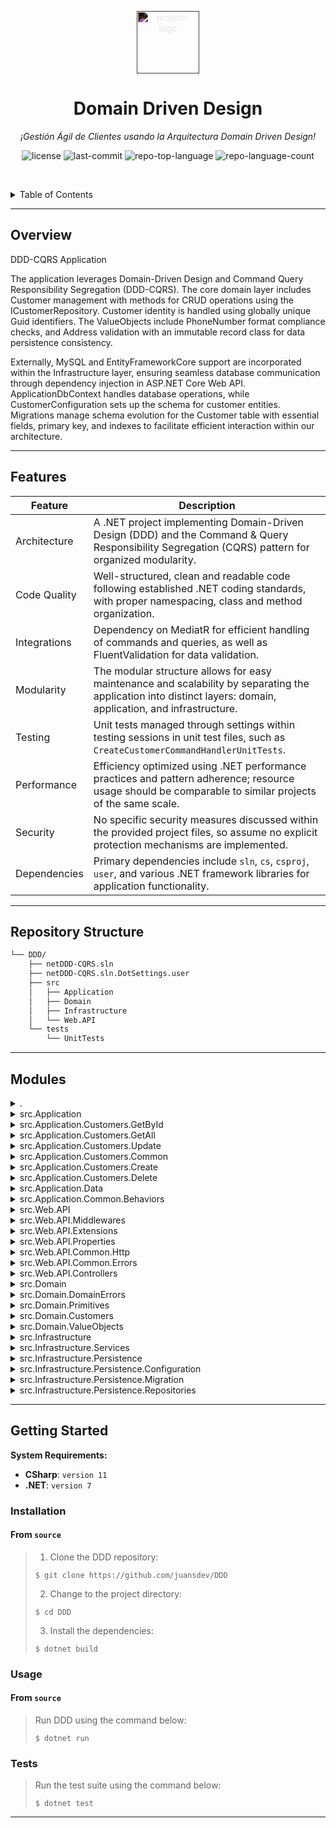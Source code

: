 <p align="center">
  <img src="https://simpleicons.org/icons/dotnet.svg" style="filter:invert(1);" width="100" alt="project-logo">
</p>
<p align="center">
    <h1 align="center">Domain Driven Design</h1>
</p>
<p align="center">
    <em>¡Gestión Ágil de Clientes usando la Arquitectura Domain Driven Design!</em>
</p>
<p align="center">
	<img src="https://img.shields.io/github/license/juansdev/DDD?style=default&logo=opensourceinitiative&logoColor=white&color=0080ff" alt="license">
	<img src="https://img.shields.io/github/last-commit/juansdev/DDD?style=default&logo=git&logoColor=white&color=0080ff" alt="last-commit">
	<img src="https://img.shields.io/github/languages/top/juansdev/DDD?style=default&color=0080ff" alt="repo-top-language">
	<img src="https://img.shields.io/github/languages/count/juansdev/DDD?style=default&color=0080ff" alt="repo-language-count">
<p>
<p align="center">
	<!-- default option, no dependency badges. -->
</p>

<br><!-- TABLE OF CONTENTS -->
<details>
  <summary>Table of Contents</summary><br>

- [ Overview](#-overview)
- [ Features](#-features)
- [ Repository Structure](#-repository-structure)
- [ Modules](#-modules)
- [ Getting Started](#-getting-started)
  - [ Installation](#-installation)
  - [ Usage](#-usage)
  - [ Tests](#-tests)
</details>
<hr>

##  Overview

DDD-CQRS Application

The application leverages Domain-Driven Design and Command Query Responsibility Segregation (DDD-CQRS). The core domain layer includes Customer management with methods for CRUD operations using the ICustomerRepository. Customer identity is handled using globally unique Guid identifiers. The ValueObjects include PhoneNumber format compliance checks, and Address validation with an immutable record class for data persistence consistency.

Externally, MySQL and EntityFrameworkCore support are incorporated within the Infrastructure layer, ensuring seamless database communication through dependency injection in ASP.NET Core Web API. ApplicationDbContext handles database operations, while CustomerConfiguration sets up the schema for customer entities. Migrations manage schema evolution for the Customer table with essential fields, primary key, and indexes to facilitate efficient interaction within our architecture.

---

##  Features

| Feature                | Description                                                                                                                           |
|--------------------------|---------------------------------------------------------------------------------------------------------------------------------------|
| Architecture            | A .NET project implementing Domain-Driven Design (DDD) and the Command & Query Responsibility Segregation (CQRS) pattern for organized modularity.                  |
| Code Quality            | Well-structured, clean and readable code following established .NET coding standards, with proper namespacing, class and method organization.          |
| Integrations            | Dependency on MediatR for efficient handling of commands and queries, as well as FluentValidation for data validation.      |
| Modularity              | The modular structure allows for easy maintenance and scalability by separating the application into distinct layers: domain, application, and infrastructure. |
| Testing                | Unit tests managed through settings within testing sessions in unit test files, such as `CreateCustomerCommandHandlerUnitTests`.                  |
| Performance             | Efficiency optimized using .NET performance practices and pattern adherence; resource usage should be comparable to similar projects of the same scale. |
| Security                | No specific security measures discussed within the provided project files, so assume no explicit protection mechanisms are implemented.             |
| Dependencies            | Primary dependencies include `sln`, `cs`, `csproj`, `user`, and various .NET framework libraries for application functionality.                      |

---

##  Repository Structure

```sh
└── DDD/
    ├── netDDD-CQRS.sln
    ├── netDDD-CQRS.sln.DotSettings.user
    ├── src
    │   ├── Application
    │   ├── Domain
    │   ├── Infrastructure
    │   └── Web.API
    └── tests
        └── UnitTests
```

---

##  Modules

<details closed><summary>.</summary>

| File                                                                                                             | Summary                                                                                                                                                                                                                                                                                                |
| ---                                                                                                              | ---                                                                                                                                                                                                                                                                                                    |
| [netDDD-CQRS.sln.DotSettings.user](https://github.com/juansdev/DDD/blob/master/netDDD-CQRS.sln.DotSettings.user) | Manages** testing sessions within unit tests for our Domain Application. By defining session states, this setting file streamlines the execution process for CreateCustomerCommandHandlerUnitTests, ensuring seamless continuous testing during the development cycle.                                 |
| [netDDD-CQRS.sln](https://github.com/juansdev/DDD/blob/master/netDDD-CQRS.sln)                                   | Debug|Any CPU and Release|Any CPU. Each solution has its respective ActiveCfg and Build.0 settings. A nested project named {CE1BE02E-C786-4F24-A9BF-D323FDE1F7E1} references another solution {9936F538-B9A5-4AA7-A65C-3BD941764EFE}.                                                                  |

</details>

<details closed><summary>src.Application</summary>

| File                                                                                                                           | Summary                                                                                                                                                                                                                                                                                                                                                                        |
| ---                                                                                                                            | ---                                                                                                                                                                                                                                                                                                                                                                            |
| [DependencyInjection.cs](https://github.com/juansdev/DDD/blob/master/src/Application/DependencyInjection.cs)                   | Enables dependency injection for MediatR and FluentValidation in the given application. Registers service implementations from relevant assemblies to ensure seamless interaction with business logic layers. Facilitates the use of validation pipelines and validators for maintaining data integrity across application components.                                         |
| [ApplicationAssemblyReference.cs](https://github.com/juansdev/DDD/blob/master/src/Application/ApplicationAssemblyReference.cs) | Compiles and references key application assemblies within the Net DDD-CQRS architecture, streamlining its modularity and scalability. This ensures seamless integration with other layers including domain and infrastructure while maintaining a clean and organized solution structure for the web API project.                                                              |
| [Application.csproj](https://github.com/juansdev/DDD/blob/master/src/Application/Application.csproj)                           | Implementing application logic for customer operations in a.NET 7 project based on Domain-Driven Design (DDD) and Command Query Responsibility Segregation (CQRS). Utilizes MediatR, FluentValidation, EntityFrameworkCore, and ErrorOr libraries to ensure data validity and consistency. Features folders for Delete, GetAll, GetById, and Update customer-related commands. |

</details>

<details closed><summary>src.Application.Customers.GetById</summary>

| File                                                                                                                                           | Summary                                                                                                                                                                                                                                                                                                                                 |
| ---                                                                                                                                            | ---                                                                                                                                                                                                                                                                                                                                     |
| [GetCustomerByIdQuery.cs](https://github.com/juansdev/DDD/blob/master/src/Application/Customers/GetById/GetCustomerByIdQuery.cs)               | Empowers user-driven data retrieval within the DDD-CQRS application architecture. By leveraging the MediatR library, the GetCustomerByIdQuery class enables seamless extraction of CustomerResponse details for a given Id from the Customers module. This efficient interaction supports a flexible and scalable application workflow. |
| [GetCustomerByIdQueryHandler.cs](https://github.com/juansdev/DDD/blob/master/src/Application/Customers/GetById/GetCustomerByIdQueryHandler.cs) | Handles customer queries by retrieving specific customer data from the repository, constructing a `CustomerResponse` object, and returning it to the caller when a matching Id is found. Contributes to the application layer in the DDD-CQRS architecture, ensuring a smooth experience for user interaction with the Customers API.   |

</details>

<details closed><summary>src.Application.Customers.GetAll</summary>

| File                                                                                                                                          | Summary                                                                                                                                                                                                                                                                                                                         |
| ---                                                                                                                                           | ---                                                                                                                                                                                                                                                                                                                             |
| [GetAllCustomersQueryHandler.cs](https://github.com/juansdev/DDD/blob/master/src/Application/Customers/GetAll/GetAllCustomersQueryHandler.cs) | Executes a query for retrieving all customer responses in a CQRS-structured application. Implements the GetAllCustomersQueryHandler, handling GetAllCustomersQuery, and communicates with the ICustomerRepository to fetch customer data, mapping it into CustomerResponse objects.                                             |
| [GetAllCustomersQuery.cs](https://github.com/juansdev/DDD/blob/master/src/Application/Customers/GetAll/GetAllCustomersQuery.cs)               | This file (GetAllCustomersQuery.cs) in our application layer orchestrates the retrieval of all customer records from the database via the MediatR pattern and returns a collection as Error-or-proof IReadOnlyList of CustomerResponse objects, enhancing our CQRS architecture for efficient and reliable customer management. |

</details>

<details closed><summary>src.Application.Customers.Update</summary>

| File                                                                                                                                                | Summary                                                                                                                                                                                                                                                                                                                                                                                                                         |
| ---                                                                                                                                                 | ---                                                                                                                                                                                                                                                                                                                                                                                                                             |
| [UpdateCustomerCommandHandler.cs](https://github.com/juansdev/DDD/blob/master/src/Application/Customers/Update/UpdateCustomerCommandHandler.cs)     | Facilitates updating customer details in a scalable CQRS-driven architecture by handling `UpdateCustomerCommand` using MediatR, ensuring validation and interaction with the `CustomerRepository`. Actions include checking existence, phone number, address validity, updating customer data, and saving changes to the database.                                                                                              |
| [UpdateCustomerCommandValidator.cs](https://github.com/juansdev/DDD/blob/master/src/Application/Customers/Update/UpdateCustomerCommandValidator.cs) | Validates incoming customer update commands, ensuring consistency and correctness before they reach business logic in the application tier of our DDD-CQRS architecture. The validation includes strict checks for required fields (e.g., customer id, name), maximum length limits for each field, proper data types (email format, phone number, zip code), and ensures necessary attributes are present (e.g., active flag). |
| [UpdateCustomerCommand.cs](https://github.com/juansdev/DDD/blob/master/src/Application/Customers/Update/UpdateCustomerCommand.cs)                   | Facilitates updating customer data within the system by constructing an `UpdateCustomerCommand` object that contains essential attributes like Id, Name, Email, Phone Number, and Address details, adhering to the Command pattern using MediatR. This action helps ensure accurate customer information in the DDD-CQRS Application architecture.                                                                              |

</details>

<details closed><summary>src.Application.Customers.Common</summary>

| File                                                                                                                    | Summary                                                                                                                                                                                                                                                                                                                                               |
| ---                                                                                                                     | ---                                                                                                                                                                                                                                                                                                                                                   |
| [CustomerResponse.cs](https://github.com/juansdev/DDD/blob/master/src/Application/Customers/Common/CustomerResponse.cs) | CustomerResponse`. It consolidates essential customer details such as ID, name, email, phone number, and address. The included `AddressResponse` offers country, street lines, city, state, and zip code. These response records contribute to a more unified application experience across the netDDD-CQRS architecture, specifically the `Web.API`. |

</details>

<details closed><summary>src.Application.Customers.Create</summary>

| File                                                                                                                                                | Summary                                                                                                                                                                                                                                                                                                                                                                                                                                                                                                    |
| ---                                                                                                                                                 | ---                                                                                                                                                                                                                                                                                                                                                                                                                                                                                                        |
| [CreateCustomerCommand.cs](https://github.com/juansdev/DDD/blob/master/src/Application/Customers/Create/CreateCustomerCommand.cs)                   | In this Application directory within our Domain-Driven Design (DDD) CQRS solution, the CreateCustomerCommand performs the essential task of accepting user input to create a new customer record. By providing key details such as name, email, phone number, and address information, it enables the application to populate its Customer entity with well-structured data. This command leverages MediatR to initiate the appropriate processing workflows, ensuring a seamless experience for the user. |
| [CreateCustomerCommandValidator.cs](https://github.com/juansdev/DDD/blob/master/src/Application/Customers/Create/CreateCustomerCommandValidator.cs) | Ensures essential fields like name, last name, email, phone number, country, and addresses are provided, while maintaining string length restrictions, validating email formats and phone numbers, and providing a streamlined customer creation experience.                                                                                                                                                                                                                                               |
| [CreateCustomerCommandHandler.cs](https://github.com/juansdev/DDD/blob/master/src/Application/Customers/Create/CreateCustomerCommandHandler.cs)     | Handles user requests to create new customer entities within the application layer in this domain-driven design repository, ensuring data integrity via validation rules and persistence with repositories and unit of work.                                                                                                                                                                                                                                                                               |

</details>

<details closed><summary>src.Application.Customers.Delete</summary>

| File                                                                                                                                                | Summary                                                                                                                                                                                                                                                                                                                          |
| ---                                                                                                                                                 | ---                                                                                                                                                                                                                                                                                                                              |
| [DeleteCustomerCommand.cs](https://github.com/juansdev/DDD/blob/master/src/Application/Customers/Delete/DeleteCustomerCommand.cs)                   | In the netDDD-CQRS repository, the DeleteCustomerCommand in the Application/Customers/Delete folder is a request that initiates the removal of a specific customer record. The command uses MediatR and carries an ID for the targeted customer, facilitating efficient and structured data modification within the application. |
| [DeleteCustomerCommandHandler.cs](https://github.com/juansdev/DDD/blob/master/src/Application/Customers/Delete/DeleteCustomerCommandHandler.cs)     | In this Application folder lies the DeleteCustomerCommandHandler file. This handler processes Delete Customer Command requests within the Customers domain by removing the specified customer and saving changes using IUnitOfWork, ensuring efficient data management and integrity in the overall DDD-CQRS architecture.       |
| [DeleteCustomerCommandValidator.cs](https://github.com/juansdev/DDD/blob/master/src/Application/Customers/Delete/DeleteCustomerCommandValidator.cs) | In this application-level code, a validation rule for DeleteCustomerCommand is defined, ensuring the command contains an Id field that is not empty before proceeding with its execution. This enforces input data integrity within the Domain layer in our CQRS/DDD-structured API architecture.                                |

</details>

<details closed><summary>src.Application.Data</summary>

| File                                                                                                                  | Summary                                                                                                                                                                                                                                                                                                                                                                          |
| ---                                                                                                                   | ---                                                                                                                                                                                                                                                                                                                                                                              |
| [IApplicationDbContext.cs](https://github.com/juansdev/DDD/blob/master/src/Application/Data/IApplicationDbContext.cs) | Manage application data storage by defining an interface for the `IApplicationDbContext`. This interface outlines a connection to the database through `DbSet<Customer>` and offers `SaveChangesAsync` method to save changes within the context, essential for maintaining and organizing customer data within our Command Query Responsibility Segregation (CQRS) application. |

</details>

<details closed><summary>src.Application.Common.Behaviors</summary>

| File                                                                                                                        | Summary                                                                                                                                                                                                                                                                                                       |
| ---                                                                                                                         | ---                                                                                                                                                                                                                                                                                                           |
| [ValidationBehavior.cs](https://github.com/juansdev/DDD/blob/master/src/Application/Common/Behaviors/ValidationBehavior.cs) | ValidationBehavior ensures proper data validation across application requests within the repository. This is achieved by employing FluentValidation, MediatR, and error handling for invalid request scenarios. This streamlines the data processing pipeline in netDDD-CQRS architecture to minimize errors. |

</details>

<details closed><summary>src.Web.API</summary>

| File                                                                                                                         | Summary                                                                                                                                                                                                                                                                                                                                                                                                                                                                     |
| ---                                                                                                                          | ---                                                                                                                                                                                                                                                                                                                                                                                                                                                                         |
| [appsettings.json](https://github.com/juansdev/DDD/blob/master/src/Web.API/appsettings.json)                                 | The `appsettings.json` file fine-tunes application logging levels (for easier debugging) and permits access from any host (*), vital for seamless deployment within our Domain-Driven Design and CQRS-based solution architecture.                                                                                                                                                                                                                                          |
| [Web.API.csproj](https://github.com/juansdev/DDD/blob/master/src/Web.API/Web.API.csproj)                                     | The provided file configures a.NET Web API project within the DDD-CQRS repository. It references necessary dependencies like Entity Framework Core and Swagger, as well as OpenAPI specifications for documentation. This API project serves to connect external clients with the core business logic contained in Application and infrastructure services encapsulated in the Infrastructure folder.                                                                       |
| [DependencyInjection.cs](https://github.com/juansdev/DDD/blob/master/src/Web.API/DependencyInjection.cs)                     | Configures application dependencies for presentation layer services within Web API project. Key features include Swagger setup for API documentation, controller registration, error handling middleware, and integration with endpoint explorer, enriching API functionality and user experience.                                                                                                                                                                          |
| [PresentationAssemblyReference.cs](https://github.com/juansdev/DDD/blob/master/src/Web.API/PresentationAssemblyReference.cs) | Establishes assembly reference within Web.API project, essential for seamless integration between components, ensuring a coherent architecture as per DDD-CQRS solution structure.                                                                                                                                                                                                                                                                                          |
| [Program.cs](https://github.com/juansdev/DDD/blob/master/src/Web.API/Program.cs)                                             | Launches a web API within the larger DDD-CQRS application architecture. Implements dependency injection by configuring service layers and middlewares. Facilitates exception handling, authorization, and integration with Swagger documentation. Initiates migration if in development environment. Provides a platform for controllers to define endpoints.                                                                                                               |
| [appsettings.Development.json](https://github.com/juansdev/DDD/blob/master/src/Web.API/appsettings.Development.json)         | Configures database connection and logging settings for web API application within DDD-CQRS project architecture, enabling efficient data storage and error handling across services.                                                                                                                                                                                                                                                                                       |

</details>

<details closed><summary>src.Web.API.Middlewares</summary>

| File                                                                                                                                             | Summary                                                                                                                                                                                                                                                                                                                                                                        |
| ---                                                                                                                                              | ---                                                                                                                                                                                                                                                                                                                                                                            |
| [GlobalExceptionHandlingMiddleware.cs](https://github.com/juansdev/DDD/blob/master/src/Web.API/Middlewares/GlobalExceptionHandlingMiddleware.cs) | Amplifies resilience in our API by handling unexpected errors gracefully. The GlobalExceptionHandlingMiddleware catches exceptions and returns structured problem details along with appropriate HTTP status codes for improved user experience and troubleshooting capabilities. This ensures that the application remains reliable while adhering to RESTful best practices. |

</details>

<details closed><summary>src.Web.API.Extensions</summary>

| File                                                                                                                | Summary                                                                                                                                                                                                                                                      |
| ---                                                                                                                 | ---                                                                                                                                                                                                                                                          |
| [MigrationExtensions.cs](https://github.com/juansdev/DDD/blob/master/src/Web.API/Extensions/MigrationExtensions.cs) | Amplifies applications database functionality by executing migrations. Located within the Web APIs Extension folder, this code enhances the project's infrastructure layer, ensuring seamless integration with the ApplicationDbContext upon initialization. |

</details>

<details closed><summary>src.Web.API.Properties</summary>

| File                                                                                                          | Summary                                                                                                                                                                                                               |
| ---                                                                                                           | ---                                                                                                                                                                                                                   |
| [launchSettings.json](https://github.com/juansdev/DDD/blob/master/src/Web.API/Properties/launchSettings.json) | Configures application launch settings for development, offering localhost access via HTTP, HTTPS, and IIS Express to the Web API project within DDD-CQRS repository, streamlining the testing and debugging process. |

</details>

<details closed><summary>src.Web.API.Common.Http</summary>

| File                                                                                                                 | Summary                                                                                                                                                                                                                                                                    |
| ---                                                                                                                  | ---                                                                                                                                                                                                                                                                        |
| [HttpContextItemKeys.cs](https://github.com/juansdev/DDD/blob/master/src/Web.API/Common/Http/HttpContextItemKeys.cs) | Streamlines error handling for API responses by defining a constant Errors item key for HTTP context items, integrating seamlessly with the Web.API layer of this domain-driven design and CQRS architecture project, promoting cleaner, more organized API communication. |

</details>

<details closed><summary>src.Web.API.Common.Errors</summary>

| File                                                                                                                                   | Summary                                                                                                                                                                                                                                                                                                |
| ---                                                                                                                                    | ---                                                                                                                                                                                                                                                                                                    |
| [NetDDDProblemDetailsFactory.cs](https://github.com/juansdev/DDD/blob/master/src/Web.API/Common/Errors/NetDDDProblemDetailsFactory.cs) | Manages error handling for the applications API layer. NetDDDProblemDetailsFactory customizes and enhances error responses by setting relevant metadata, including trace identifiers, client-specific error details, and custom error codes when necessary, enriching error diagnostics in the WebAPI. |

</details>

<details closed><summary>src.Web.API.Controllers</summary>

| File                                                                                                                 | Summary                                                                                                                                                                                                                                                                                                                                                     |
| ---                                                                                                                  | ---                                                                                                                                                                                                                                                                                                                                                         |
| [CustomersController.cs](https://github.com/juansdev/DDD/blob/master/src/Web.API/Controllers/CustomersController.cs) | Streamlines the process of creating customers via API requests. Leverages MediatR for messaging and command dispatch to ensure a scalable architecture in the Web API.                                                                                                                                                                                      |
| [ErrorsController.cs](https://github.com/juansdev/DDD/blob/master/src/Web.API/Controllers/ErrorsController.cs)       | This code defines an error handling mechanism for the applications API in the `Web.API` layer. The `ErrorsController` catches exceptions by leveraging `IExceptionHandlerFeature`. It transforms these exceptions into Problems' responses, ensuring efficient and graceful failure management, ultimately improving application reliability.               |
| [ApiController.cs](https://github.com/juansdev/DDD/blob/master/src/Web.API/Controllers/ApiController.cs)             | In this Web API solution, the provided `ApiController.cs` file enhances error handling for incoming requests by implementing custom problem details. Upon encountering an error, it provides meaningful responses with appropriate status codes, effectively improving overall application resilience and user experience within the DDD-CQRS architecture. |

</details>

<details closed><summary>src.Domain</summary>

| File                                                                                  | Summary                                                                                                                                                                                                                                                                                                                                   |
| ---                                                                                   | ---                                                                                                                                                                                                                                                                                                                                       |
| [Domain.csproj](https://github.com/juansdev/DDD/blob/master/src/Domain/Domain.csproj) | The `src/Domain/Domain.csproj` file sets up a project for managing the central domain of the application. It integrates ErrorOr and MediatR, enabling efficient error handling and handling business operations via commands, further strengthening the application architecture based on Domain-Driven Design (DDD) and CQRS principles. |

</details>

<details closed><summary>src.Domain.DomainErrors</summary>

| File                                                                                                         | Summary                                                                                                                                                                            |
| ---                                                                                                          | ---                                                                                                                                                                                |
| [Errors.Customer.cs](https://github.com/juansdev/DDD/blob/master/src/Domain/DomainErrors/Errors.Customer.cs) | Validates customer data within the Domain layer of the NetDDD-CQRS application architecture, enforcing format compliance for phone numbers and addresses to ensure data integrity. |

</details>

<details closed><summary>src.Domain.Primitives</summary>

| File                                                                                                   | Summary                                                                                                                                                                                                                                                   |
| ---                                                                                                    | ---                                                                                                                                                                                                                                                       |
| [AggregateRoot.cs](https://github.com/juansdev/DDD/blob/master/src/Domain/Primitives/AggregateRoot.cs) | AggregateRoot class. This essential component serves as the hub for domain events, promoting consistency and traceability within the Domain layer. Its pivotal for the cohesive handling of complex state transitions in this microservices architecture. |
| [DomainEvent.cs](https://github.com/juansdev/DDD/blob/master/src/Domain/Primitives/DomainEvent.cs)     | Encapsulates domain events, ensuring event consistency within the Domain layer of the application. Enables: Facilitates communication between microservices using MediatR for Command and Query Responsibility Segregation (CQRS) architecture.           |
| [IUnitOfWork.cs](https://github.com/juansdev/DDD/blob/master/src/Domain/Primitives/IUnitOfWork.cs)     | Manages data integrity in the architecture by coordinating persistence operations via `IUnitOfWork` interface, enabling reliable transactional writing to datastore in the Domain layer of netDDD-CQRS project.                                           |

</details>

<details closed><summary>src.Domain.Customers</summary>

| File                                                                                                              | Summary                                                                                                                                                                                                                                                                                                                                                                                                   |
| ---                                                                                                               | ---                                                                                                                                                                                                                                                                                                                                                                                                       |
| [Customer.cs](https://github.com/juansdev/DDD/blob/master/src/Domain/Customers/Customer.cs)                       | Manages Customer entities across the application, enforcing data consistency through encapsulation with the AggregateRoot pattern. **Features:** Immutable properties, constructor to instantiate, UpdateCustomer static method to alter customer details. Provides an essential abstraction layer for Customer management in the domain-driven design of our NetDDD-CQRS application.                    |
| [ICustomerRepository.cs](https://github.com/juansdev/DDD/blob/master/src/Domain/Customers/ICustomerRepository.cs) | Manages customer data interactions in the DDD-CQRS repository architecture. Provides methods like GetByIdAsync, GetAll, Add, Delete, ExistsAsync and Update, enabling CRUD operations for customer entities. Its part of the Domain layer, encapsulating business logic related to customer data management.                                                                                              |
| [CustomerId.cs](https://github.com/juansdev/DDD/blob/master/src/Domain/Customers/CustomerId.cs)                   | Uniquely encodes customer identities within the applications domain model.**Key Feature:** Uses `Guid` for globally unique and persistent identification of customers across multiple transactions and services.**Impact:** Provides consistent, scalable, and error-resilient data handling that upholds the integrity of the customer entities in our Domain-Driven Design and CQRS-based architecture. |

</details>

<details closed><summary>src.Domain.ValueObjects</summary>

| File                                                                                                 | Summary                                                                                                                                                                                                      |
| ---                                                                                                  | ---                                                                                                                                                                                                          |
| [PhoneNumber.cs](https://github.com/juansdev/DDD/blob/master/src/Domain/ValueObjects/PhoneNumber.cs) | Ensures phone number format complies with the predefined pattern in the applications core business logic, ensuring data consistency and correctness.                                                         |
| [Address.cs](https://github.com/juansdev/DDD/blob/master/src/Domain/ValueObjects/Address.cs)         | Validates and stores user address details within the domain layer, adhering to the model-agnostic approach by using immutable record classes for data persistence and consistency across all business logic. |

</details>

<details closed><summary>src.Infrastructure</summary>

| File                                                                                                          | Summary                                                                                                                                                                                                                 |
| ---                                                                                                           | ---                                                                                                                                                                                                                     |
| [Infrastructure.csproj](https://github.com/juansdev/DDD/blob/master/src/Infrastructure/Infrastructure.csproj) | Incorporates external database support through MySQL and EntityFrameworkCore for our DDD-CQRS application. Facilitates dependency linkage to core domains and application logic layers within our repository structure. |

</details>

<details closed><summary>src.Infrastructure.Services</summary>

| File                                                                                                                     | Summary                                                                                                                                                                                                                                                                                                                                                                                                  |
| ---                                                                                                                      | ---                                                                                                                                                                                                                                                                                                                                                                                                      |
| [DependencyInjection.cs](https://github.com/juansdev/DDD/blob/master/src/Infrastructure/Services/DependencyInjection.cs) | Configures dependency injection for persistence layer services, enabling seamless communication with databases in the ASP.NET Core Web API application. The core service includes unit-of-work management and repository pattern implementations, facilitating efficient data access in the domain-driven design (DDD) and Command-Query Responsibility Segregation (CQRS) architecture of this project. |

</details>

<details closed><summary>src.Infrastructure.Persistence</summary>

| File                                                                                                                          | Summary                                                                                                                                                                                                                                                                                                                             |
| ---                                                                                                                           | ---                                                                                                                                                                                                                                                                                                                                 |
| [ApplicationDbContext.cs](https://github.com/juansdev/DDD/blob/master/src/Infrastructure/Persistence/ApplicationDbContext.cs) | Orchestrates** persistence operations for the DDD-CQRS application, managing the ApplicationDbContext which handles database interactions like storing and retrieving Customer entities. The context also triggers event publication to MediatR upon changes in the domain, ensuring efficient message broadcast within the system. |

</details>

<details closed><summary>src.Infrastructure.Persistence.Configuration</summary>

| File                                                                                                                                          | Summary                                                                                                                                                                                                                                                                                                                                                                                                   |
| ---                                                                                                                                           | ---                                                                                                                                                                                                                                                                                                                                                                                                       |
| [CustomerConfiguration.cs](https://github.com/juansdev/DDD/blob/master/src/Infrastructure/Persistence/Configuration/CustomerConfiguration.cs) | Configures database schema for customer entities, defining tables, primary keys, unique indexes, and property types within the `Customers` table. The structure adheres to the specified length constraints, handling both string and numeric data, along with a complex `Address` type using EFCores fluent API for model configuration in this repositorys infrastructure layer of a DDD-CQRS solution. |

</details>

<details closed><summary>src.Infrastructure.Persistence.Migration</summary>

| File                                                                                                                                                                            | Summary                                                                                                                                                                                                                                                                                                                                                        |
| ---                                                                                                                                                                             | ---                                                                                                                                                                                                                                                                                                                                                            |
| [ApplicationDbContextModelSnapshot.cs](https://github.com/juansdev/DDD/blob/master/src/Infrastructure/Persistence/Migration/ApplicationDbContextModelSnapshot.cs)               | Manages database schema migrations for Customer entity in this infrastructure layer, ensuring consistency and correct mapping with the specified Customer model across tables and columns, facilitating seamless interaction within our DDD-CQRS architecture.                                                                                                 |
| [20240323230828_InitialMigration.Designer.cs](https://github.com/juansdev/DDD/blob/master/src/Infrastructure/Persistence/Migration/20240323230828_InitialMigration.Designer.cs) | Initializes database schema for customer entity with properties such as Id, Active, Email, LastName, Name and PhoneNumber. Also includes an embedded Address value object, which has properties like City, Country, Line1, Line2, State, and ZipCode. This ensures persistence layer is prepared to store customer and address details within the application. |
| [20240323230828_InitialMigration.cs](https://github.com/juansdev/DDD/blob/master/src/Infrastructure/Persistence/Migration/20240323230828_InitialMigration.cs)                   | Initiates database schema migration for Customer table in this multi-layered ASP.NET Core application following Domain-driven Design (DDD) and Command Query Responsibility Segregation (CQRS) architectural pattern. Includes essential fields, primary key, and email index to support unique customer identification and efficient querying.                |

</details>

<details closed><summary>src.Infrastructure.Persistence.Repositories</summary>

| File                                                                                                                                   | Summary                                                                                                                                                                                                                     |
| ---                                                                                                                                    | ---                                                                                                                                                                                                                         |
| [CustomerRepository.cs](https://github.com/juansdev/DDD/blob/master/src/Infrastructure/Persistence/Repositories/CustomerRepository.cs) | Manages persistence of Customer data within the ApplicationDbContext for efficient storage and retrieval operations. Provides methods to add, delete, update customers and query by id or get all customers asynchronously. |

</details>

---

##  Getting Started

**System Requirements:**

* **CSharp**: `version 11`
* **.NET**: `version 7`

###  Installation

<h4>From <code>source</code></h4>

> 1. Clone the DDD repository:
>
> ```console
> $ git clone https://github.com/juansdev/DDD
> ```
>
> 2. Change to the project directory:
> ```console
> $ cd DDD
> ```
>
> 3. Install the dependencies:
> ```console
> $ dotnet build
> ```

###  Usage

<h4>From <code>source</code></h4>

> Run DDD using the command below:
> ```console
> $ dotnet run
> ```

###  Tests

> Run the test suite using the command below:
> ```console
> $ dotnet test
> ```

---

